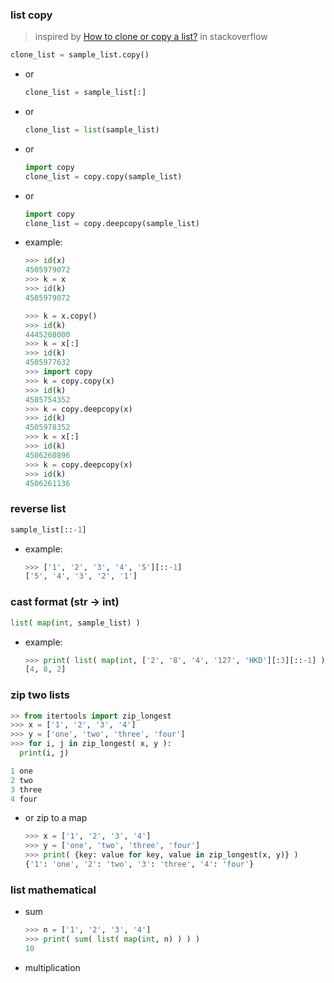 
### list copy
> inspired by [How to clone or copy a list?](https://stackoverflow.com/a/2612815/2940319) in stackoverflow

```python
clone_list = sample_list.copy()
```

- or
  ```python
  clone_list = sample_list[:]
  ```
- or
  ```python
  clone_list = list(sample_list)
  ```
- or
  ```python
  import copy
  clone_list = copy.copy(sample_list)
  ```
- or
  ```python
  import copy
  clone_list = copy.deepcopy(sample_list)
  ```

- example:
  ```python
  >>> id(x)
  4505979072
  >>> k = x
  >>> id(k)
  4505979072

  >>> k = x.copy()
  >>> id(k)
  4445208000
  >>> k = x[:]
  >>> id(k)
  4505977632
  >>> import copy
  >>> k = copy.copy(x)
  >>> id(k)
  4505754352
  >>> k = copy.deepcopy(x)
  >>> id(k)
  4505978352
  >>> k = x[:]
  >>> id(k)
  4506260896
  >>> k = copy.deepcopy(x)
  >>> id(k)
  4506261136
  ```

### reverse list
```python
sample_list[::-1]
```
- example:
  ```python
  >>> ['1', '2', '3', '4', '5'][::-1]
  ['5', '4', '3', '2', '1']
  ```

### cast format (str -> int)
```python
list( map(int, sample_list) )
```

- example:
  ```python
  >>> print( list( map(int, ['2', '8', '4', '127', 'HKD'][:3][::-1] ) ) )
  [4, 8, 2]
  ```

### zip two lists
```python
>> from itertools import zip_longest
>>> x = ['1', '2', '3', '4']
>>> y = ['one', 'two', 'three', 'four']
>>> for i, j in zip_longest( x, y ):
  print(i, j)

1 one
2 two
3 three
4 four
```

- or zip to a map
  ```python
  >>> x = ['1', '2', '3', '4']
  >>> y = ['one', 'two', 'three', 'four']
  >>> print( {key: value for key, value in zip_longest(x, y)} )
  {'1': 'one', '2': 'two', '3': 'three', '4': 'four'}
  ```

### list mathematical
- sum
  ```python
  >>> n = ['1', '2', '3', '4']
  >>> print( sum( list( map(int, n) ) ) )
  10
  ```

- multiplication
  ```python
  ```
